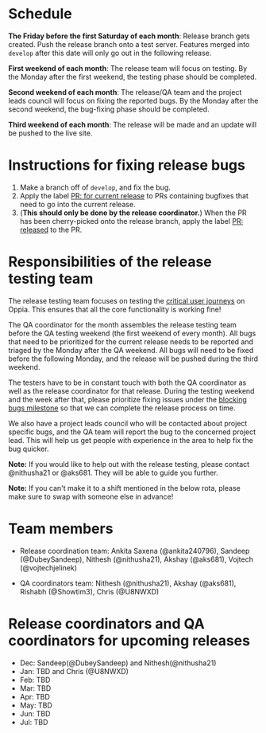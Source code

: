 # Schedule
**The Friday before the first Saturday of each month**: Release branch gets created. Push the release branch onto a test server.
Features merged into `develop` after this date will only go out in the following release.

**First weekend of each month**: The release team will focus on testing. By the Monday after the first weekend, the testing phase should be completed.

**Second weekend of each month**: The release/QA team and the project leads council will focus on fixing the reported bugs. By the Monday after the second weekend, the bug-fixing phase should be completed.

**Third weekend of each month**: The release will be made and an update will be pushed to the live site.

# Instructions for fixing release bugs
1. Make a branch off of `develop`, and fix the bug.
1. Apply the label [PR: for current release](https://github.com/oppia/oppia/labels/PR%3A%20for%20current%20release) to PRs containing bugfixes that need to go into the current release.
1.  (**This should only be done by the release coordinator.**) When the PR has been cherry-picked onto the release branch, apply the label [PR: released](https://github.com/oppia/oppia/labels/PR%3A%20released) to the PR.

# Responsibilities of the release testing team
The release testing team focuses on testing the [critical user journeys](https://docs.google.com/document/d/1T3HyMU8cMvXY1tyzs801Zgf5oSxLqaHICUH_YZJa4JM/edit#heading=h.ri1uw1xkq033) on Oppia. This ensures that all the core functionality is working fine!

The QA coordinator for the month assembles the release testing team before the QA testing weekend (the first weekend of every month). All bugs that need to be prioritized for the current release needs to be reported and triaged by the Monday after the QA weekend. All bugs will need to be fixed before the following Monday, and the release will be pushed during the third weekend.

The testers have to be in constant touch with both the QA coordinator as well as the release coordinator for that release. During the testing weekend and the week after that, please prioritize fixing issues under the [blocking bugs milestone](https://github.com/oppia/oppia/milestone/39) so that we can complete the release process on time.

We also have a project leads council who will be contacted about project specific bugs, and the QA team will report the bug to the concerned project lead. This will help us get people with experience in the area to help fix the bug quicker.

**Note:** If you would like to help out with the release testing, please contact @nithusha21 or @aks681. They will be able to guide you further. 

**Note:** If you can't make it to a shift mentioned in the below rota, please make sure to swap with someone else in advance! 

# Team members
* Release coordination team: Ankita Saxena (@ankita240796), Sandeep (@DubeySandeep), Nithesh (@nithusha21), Akshay (@aks681), Vojtech (@vojtechjelinek)

* QA coordinators team: Nithesh (@nithusha21), Akshay (@aks681), Rishabh (@Showtim3), Chris (@U8NWXD)

# Release coordinators and QA coordinators for upcoming releases
* Dec: Sandeep(@DubeySandeep) and Nithesh(@nithusha21)
* Jan: TBD and Chris (@U8NWXD)
* Feb: TBD
* Mar: TBD
* Apr: TBD
* May: TBD
* Jun: TBD
* Jul: TBD
